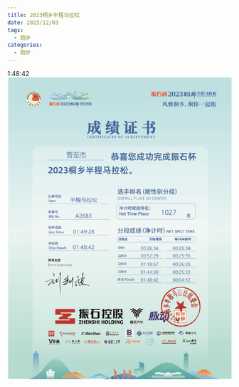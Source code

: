 ```yaml
---
title: 2023桐乡半程马拉松
date: 2023/12/03
tags:
  - 跑步
categories:
  - 跑步
---
```


1:48:42
<img src="./img/10.png"/>
